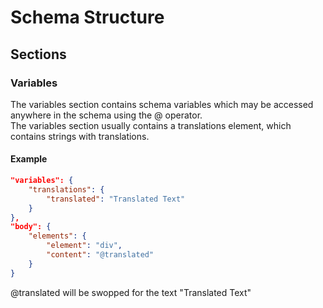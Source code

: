# Schema Structure 

## Sections

### Variables
The variables section contains schema variables which may be accessed anywhere in the schema using the @ operator.  
The variables section usually contains a translations element, which contains strings with translations.

#### Example
```json
"variables": {
    "translations": {
        "translated": "Translated Text"
    }
},
"body": {
    "elements": {
        "element": "div",
        "content": "@translated"
    }
}
```
@translated will be swopped for the text "Translated Text"
